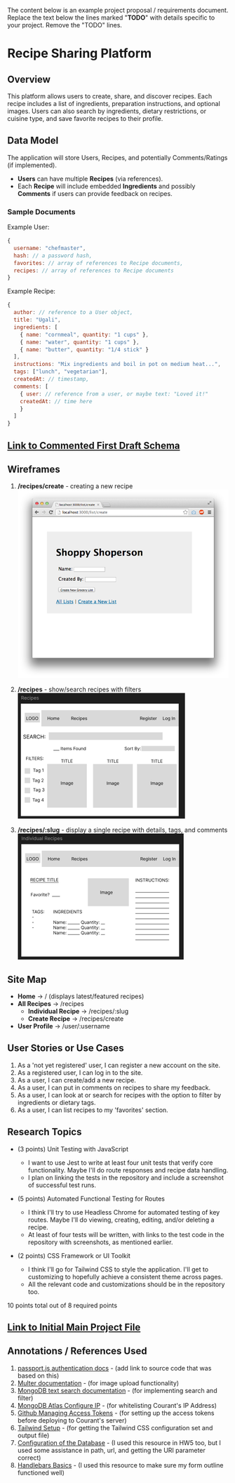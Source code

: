 The content below is an example project proposal / requirements document. Replace the text below the lines marked "__TODO__" with details specific to your project. Remove the "TODO" lines.

# Recipe Sharing Platform

## Overview

This platform allows users to create, share, and discover recipes. Each recipe includes a list of ingredients, preparation instructions, and optional images. Users can also search by ingredients, dietary restrictions, or cuisine type, and save favorite recipes to their profile.

## Data Model

The application will store Users, Recipes, and potentially Comments/Ratings (if implemented).

- **Users** can have multiple **Recipes** (via references).
- Each **Recipe** will include embedded **Ingredients** and possibly **Comments** if users can provide feedback on recipes.

### Sample Documents

Example User:

```javascript
{
  username: "chefmaster",
  hash: // a password hash,
  favorites: // array of references to Recipe documents,
  recipes: // array of references to Recipe documents
}
```

Example Recipe:

```javascript
{
  author: // reference to a User object,
  title: "Ugali",
  ingredients: [
    { name: "cornmeal", quantity: "1 cups" },
    { name: "water", quantity: "1 cups" },
    { name: "butter", quantity: "1/4 stick" }
  ],
  instructions: "Mix ingredients and boil in pot on medium heat...",
  tags: ["lunch", "vegetarian"],
  createdAt: // timestamp,
  comments: [
    { user: // reference from a user, or maybe text: "Loved it!"
    createdAt: // time here 
    }
  ]
}
```

## [Link to Commented First Draft Schema](db.js)

## Wireframes

1. **/recipes/create** - creating a new recipe
   ![recipe create](documentation/recipe-create.png)
   
2. **/recipes** - show/search recipes with filters
   ![recipes](documentation/recipes.png)
   
3. **/recipes/:slug** - display a single recipe with details, tags, and comments
   ![recipe details](documentation/recipe-details.png)

## Site Map

- **Home** -> / (displays latest/featured recipes)
- **All Recipes** -> /recipes
  - **Individual Recipe** -> /recipes/:slug
  - **Create Recipe** -> /recipes/create
- **User Profile** -> /user/:username

## User Stories or Use Cases

1. As a 'not yet registered' user, I can register a new account on the site.
2. As a registered user, I can log in to the site.
3. As a user, I can create/add a new recipe.
4. As a user, I can put in comments on recipes to share my feedback.
5. As a user, I can look at or search for recipes with the option to filter by ingredients or dietary tags.
6. As a user, I can list recipes to my 'favorites' section.

## Research Topics

* (3 points) Unit Testing with JavaScript
   * I want to use Jest to write at least four unit tests that verify core functionality. Maybe I'll do route responses and recipe data handling.
   * I plan on linking the tests in the repository and include a screenshot of successful test runs.
  
* (5 points) Automated Functional Testing for Routes
   * I think I'll try to use Headless Chrome for automated testing of key routes. Maybe I'll do  viewing, creating, editing, and/or deleting a recipe.
   * At least of four tests will be written, with links to the test code in the repository with screenshots, as mentioned earlier.
  
* (2 points) CSS Framework or UI Toolkit
   * I think I'll go for Tailwind CSS to style the application. I'll get to customizing to hopefully achieve a consistent theme across pages.
   * All the relevant code and customizations should be in the repository too.

10 points total out of 8 required points

## [Link to Initial Main Project File](app.mjs)

## Annotations / References Used

1. [passport.js authentication docs](http://passportjs.org/docs) - (add link to source code that was based on this)
2. [Multer documentation](https://www.npmjs.com/package/multer) - (for image upload functionality)
3. [MongoDB text search documentation](https://docs.mongodb.com/manual/text-search/) - (for implementing search and filter)
4. [MongoDB Atlas Configure IP](https://www.mongodb.com/docs/atlas/security/ip-access-list/#add-ip-access-list-entries) - (for whitelisting Courant's IP Address)
5. [Github Managing Access Tokens](https://docs.github.com/en/authentication/keeping-your-account-and-data-secure/managing-your-personal-access-tokens#creating-a-personal-access-token-classic) - (for setting up the access tokens before deploying to Courant's server)
6. [Tailwind Setup](https://tailwindcss.com/docs/content-configuration) - (for getting the Tailwind CSS configuration set and output file)
7. [Configuration of the Database](https://stackoverflow.com/questions/55267494/the-uri-parameter-to-openuri-must-be-a-string-got-undefined) - (I used this resource in HW5 too, but I used some assistance in path, url, and getting the URI parameter correct)
8. [Handlebars Basics](https://handlebarsjs.com/guide/#simple-expressions) - (I used this resource to make sure my form outline functioned well)